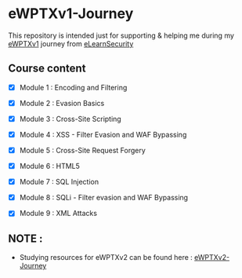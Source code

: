 # eWPTXv1-Journey

This repository is intended just for supporting & helping me during my [eWPTXv1](https://www.elearnsecurity.com/course/web_application_penetration_testing_extreme/) journey from [eLearnSecurity](https://www.elearnsecurity.com/course/penetration_testing/)


## Course content

* [x] Module 1 : Encoding and Filtering 
* [x] Module 2 : Evasion Basics 
* [x] Module 3 : Cross-Site Scripting 
* [x] Module 4 : XSS - Filter Evasion and WAF Bypassing 
* [x] Module 5 : Cross-Site Request Forgery 	
* [x] Module 6 : HTML5 
* [x] Module 7 : SQL Injection 
* [x] Module 8 : SQLi - Filter evasion and WAF Bypassing 
* [x] Module 9 : XML Attacks 


## NOTE : 
- Studying resources for eWPTXv2 can be found here : [eWPTXv2-Journey](https://github.com/0xb1tByte/eWPTXv2-Journey)
